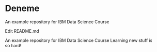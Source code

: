# Deneme
An example repository for IBM Data Science Course


Edit README.md

An example repository for IBM Data Science Course
Learning new stuff is so hard!

